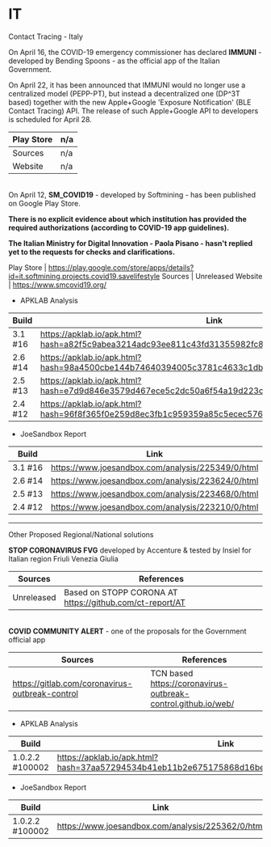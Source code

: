 # IT
Contact Tracing - Italy

On April 16, the COVID-19 emergency commissioner has declared **IMMUNI** - developed by Bending Spoons - as the official app of the Italian Government.

On April 22, it has been announced that IMMUNI would no longer use a centralized model (PEPP-PT), but instead a decentralized one (DP^3T based) together with the new Apple+Google 'Exposure Notification' (BLE Contact Tracing) API. The release of such Apple+Google API to developers is scheduled for April 28.

Play Store | n/a
-----------|----
Sources | n/a
Website | n/a

\
On April 12, **SM_COVID19** - developed by Softmining - has been published on Google Play Store.

**There is no explicit evidence about which institution has provided the required authorizations (according to COVID-19 app guidelines).**

**The Italian Ministry for Digital Innovation - Paola Pisano - hasn't replied yet to the requests for checks and clarifications.**

Play Store | https://play.google.com/store/apps/details?id=it.softmining.projects.covid19.savelifestyle
Sources | Unreleased
Website | https://www.smcovid19.org/

- APKLAB Analysis

Build | Link
------|-----
3.1 #16 | https://apklab.io/apk.html?hash=a82f5c9abea3214adc93ee811c43fd31355982fc824ffc4d813072ece5ab6250
2.6 #14 | https://apklab.io/apk.html?hash=98a4500cbe144b74640394005c3781c4633c1dbbd235e64b7363e7008a941ebf
2.5 #13 | https://apklab.io/apk.html?hash=e7d9d846e3579d467ece5c2dc50a6f54a19d223caf131a6ab4f2bd28a0dad63c
2.4 #12 | https://apklab.io/apk.html?hash=96f8f365f0e259d8ec3fb1c959359a85c5ecec576ef2fd1bf9e3813a2a59a4fd

- JoeSandbox Report

Build | Link
------|-----
3.1 #16 | https://www.joesandbox.com/analysis/225349/0/html
2.6 #14 | https://www.joesandbox.com/analysis/223624/0/html
2.5 #13 | https://www.joesandbox.com/analysis/223468/0/html
2.4 #12 | https://www.joesandbox.com/analysis/223210/0/html

----------------------------------------------

Other Proposed Regional/National solutions

**STOP CORONAVIRUS FVG** developed by Accenture & tested by Insiel for Italian region Friuli Venezia Giulia

Sources | References
--------|-----------
Unreleased | Based on STOPP CORONA AT https://github.com/ct-report/AT

\
**COVID COMMUNITY ALERT** - one of the proposals for the Government official app

Sources | References
--------|-----------
https://gitlab.com/coronavirus-outbreak-control | TCN based https://coronavirus-outbreak-control.github.io/web/

- APKLAB Analysis

Build | Link
------|-----
1.0.2.2 #100002 | https://apklab.io/apk.html?hash=37aa57294534b41eb11b2e675175868d16be94a107ff4fa5f3e76d83adfa3bb0

- JoeSandbox Report

Build | Link
------|-----
1.0.2.2 #100002 | https://www.joesandbox.com/analysis/225362/0/html
